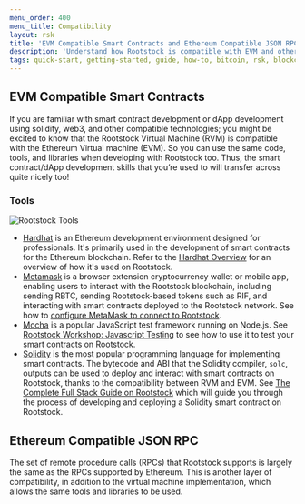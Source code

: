 ```yaml
---
menu_order: 400
menu_title: Compatibility
layout: rsk
title: 'EVM Compatible Smart Contracts and Ethereum Compatible JSON RPC'
description: 'Understand how Rootstock is compatible with EVM and other smart contract development tools'
tags: quick-start, getting-started, guide, how-to, bitcoin, rsk, blockchain
---
```


## EVM Compatible Smart Contracts

If you are familiar with smart contract development or dApp development using solidity, web3, and other compatible technologies; you might be excited to know that the Rootstock Virtual Machine (RVM) is compatible with the Ethereum Virtual machine (EVM).
So you can use the same code, tools, and libraries when developing with Rootstock too.
Thus, the smart contract/dApp development skills that you’re used to will transfer across quite nicely too!

### Tools

![Rootstock Tools](/assets/img/guides/quickstart/rsk-tools.png)

- [Hardhat](https://hardhat.org/docs) is an Ethereum development environment designed for professionals. It's primarily used in the development of smart contracts for the Ethereum blockchain.
  Refer to the [Hardhat Overview](/tools/hardhat/) for an overview of how it's used on Rootstock.
- [Metamask](https://metamask.io/) is a browser extension cryptocurrency wallet or mobile app,
  enabling users to interact with the Rootstock blockchain,
  including sending RBTC, sending Rootstock-based tokens such as RIF,
  and interacting with smart contracts deployed to the Rootstock network.
  See how to [configure MetaMask to connect to Rootstock](https://developers.rsk.co/wallet/use/metamask/).
- [Mocha](https://mochajs.org/) is a popular JavaScript test framework running on Node.js.
  See [Rootstock Workshop: Javascript Testing](https://developers.rsk.co/tutorials/workshop-js-testing/) to see how to use it to test your smart contracts on Rootstock.
- [Solidity](https://docs.soliditylang.org/) is the most popular programming language for implementing smart contracts.
  The bytecode and ABI that the Solidity compiler, `solc`, outputs can be used to deploy and interact with smart contracts on Rootstock,
  thanks to the compatibility between RVM and EVM.
  See [The Complete Full Stack Guide on Rootstock](https://developers.rsk.co/guides/full-stack-dapp-on-rsk/part1-overview/) which will guide you through the process of developing and deploying a Solidity smart contract on Rootstock.

## Ethereum Compatible JSON RPC

The set of remote procedure calls (RPCs) that Rootstock supports is largely the same as the RPCs supported by Ethereum.
This is another layer of compatibility,
in addition to the virtual machine implementation,
which allows the same tools and libraries to be used.

